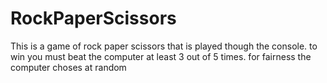 # RockPaperScissors
This is a game of rock paper scissors that is played though the console.
to win you must beat the computer at least 3 out of 5 times.
for fairness the computer choses at random
